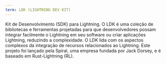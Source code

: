 ```yaml
---
term: LDK (LIGHTNING DEV KIT)
---
```


Kit de Desenvolvimento (SDK) para Lightning. O LDK é uma coleção de bibliotecas e ferramentas projetadas para que desenvolvedores possam integrar facilmente o Lightning em seu software ou criar aplicações Lightning, reduzindo a complexidade. O LDK lida com os aspectos complexos da integração de recursos relacionados ao Lightning. Este projeto foi lançado pela Spiral, uma empresa fundada por Jack Dorsey, e é baseado em Rust-Lightning (RL).